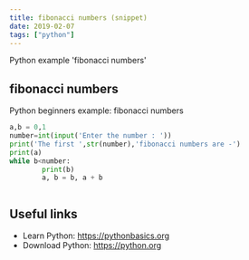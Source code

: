 ```yaml
---
title: fibonacci numbers (snippet)
date: 2019-02-07
tags: ["python"]
---
```

Python example 'fibonacci numbers'


## fibonacci numbers

Python beginners example: fibonacci numbers

```python
a,b = 0,1
number=int(input('Enter the number : '))
print('The first ',str(number),'fibonacci numbers are -')
print(a)
while b<number:
        print(b)
        a, b = b, a + b



```

## Useful links

- Learn Python: https://pythonbasics.org
- Download Python: https://python.org
